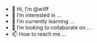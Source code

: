 - 👋 Hi, I’m @wilff
- 👀 I’m interested in ...
- 🌱 I’m currently learning ...
- 💞️ I’m looking to collaborate on ...
- 📫 How to reach me ...

<!---
wilff/wilff is a ✨ special ✨ repository because its `README.md` (this file) appears on your GitHub profile.
You can click the Preview link to take a look at your changes.
--->
